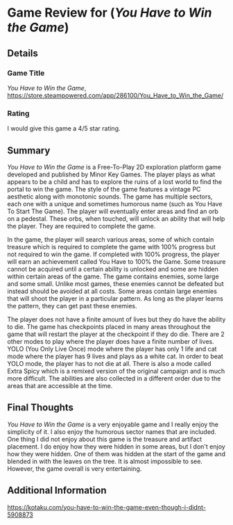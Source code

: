 # Game Review for (_You Have to Win the Game_)

## Details

### Game Title
_You Have to Win the Game_, https://store.steampowered.com/app/286100/You_Have_to_Win_the_Game/

### Rating
I would give this game a 4/5 star rating.

## Summary
_You Have to Win the Game_ is a Free-To-Play 2D exploration platform game developed and published by Minor Key Games. The player plays as what appears to be a child and has to explore the ruins of a lost world to find the portal to win the game. The style of the game features a vintage PC aesthetic along with monotonic sounds. The game has multiple sectors, each one with a unique and sometimes humorous name (such as You Have To Start The Game). The player will eventually enter areas and find an orb on a pedestal. These orbs, when touched, will unlock an ability that will help the player. They are required to complete the game.

In the game, the player will search various areas, some of which contain treasure which is required to complete the game with 100% progress but not required to win the game. If completed with 100% progress, the player will earn an achievement called You Have to 100% the Game. Some treasure cannot be acquired until a certain ability is unlocked and some are hidden within certain areas of the game. The game contains enemies, some large and some small. Unlike most games, these enemies cannot be defeated but instead should be avoided at all costs. Some areas contain large enemies that will shoot the player in a particular pattern. As long as the player learns the pattern, they can get past these enemies.

The player does not have a finite amount of lives but they do have the ability to die. The game has checkpoints placed in many areas throughout the game that will restart the player at the checkpoint if they do die. There are 2 other modes to play where the player does have a finite number of lives. YOLO (You Only Live Once) mode where the player has only 1 life and cat mode where the player has 9 lives and plays as a white cat. In order to beat YOLO mode, the player has to not die at all. There is also a mode called Extra Spicy which is a remixed version of the original campaign and is much more difficult. The abilities are also collected in a different order due to the areas that are accessible at the time.

## Final Thoughts
_You Have to Win the Game_ is a very enjoyable game and I really enjoy the simplicity of it. I also enjoy the humorous sector names that are included. One thing I did not enjoy about this game is the treasure and artifact placement. I do enjoy how they were hidden in some areas, but I don't enjoy how they were hidden. One of them was hidden at the start of the game and blended in with the leaves on the tree. It is almost impossible to see. However, the game overall is very entertaining.

## Additional Information
https://kotaku.com/you-have-to-win-the-game-even-though-i-didnt-5908873
